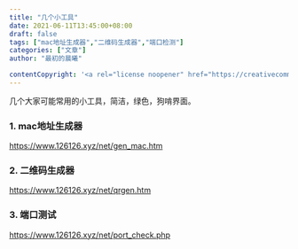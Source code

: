 ```yaml
---
title: "几个小工具"
date: 2021-06-11T13:45:00+08:00
draft: false
tags: ["mac地址生成器","二维码生成器","端口检测"]
categories: ["文章"]
author: "最初的晨曦"

contentCopyright: '<a rel="license noopener" href="https://creativecommons.org/licenses/by-nc-sa/4.0/deed.zh" target="_blank">本文章采用 CC BY-NC-SA 4.0 许可协议</a>'
---
```


几个大家可能常用的小工具，简洁，绿色，狗啃界面。

### 1. mac地址生成器

https://www.126126.xyz/net/gen_mac.htm

### 2. 二维码生成器

https://www.126126.xyz/net/qrgen.htm

### 3. 端口测试

https://www.126126.xyz/net/port_check.php
